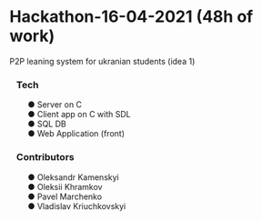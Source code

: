 # Hackathon-16-04-2021 (48h of work)
P2P leaning system for ukranian students (idea 1)

### &ensp; <b> Tech  </b>
&ensp;&ensp;&ensp;&ensp; ● Server on C <br/>
&ensp;&ensp;&ensp;&ensp; ● Client app on C with SDL <br/>
&ensp;&ensp;&ensp;&ensp; ● SQL DB <br/>
&ensp;&ensp;&ensp;&ensp; ● Web Application (front) <br/>

### &ensp; <b> Contributors  </b>
&ensp;&ensp;&ensp;&ensp; ● Oleksandr Kamenskyi <br/>
&ensp;&ensp;&ensp;&ensp; ● Oleksii Khramkov <br/>
&ensp;&ensp;&ensp;&ensp; ● Pavel Marchenko <br/>
&ensp;&ensp;&ensp;&ensp; ● Vladislav Kriuchkovskyi <br/>
